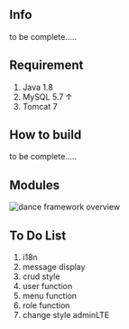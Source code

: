 ## Info
to be complete.....

## Requirement
1. Java 1.8
1. MySQL 5.7 ↑
1. Tomcat 7

## How to build
to be complete.....

## Modules
![dance framework overview](docs/images/architect.png "dance framework overview")

## To Do List
1. i18n
1. message display
1. crud style
1. user function
1. menu function
1. role function
1. change style adminLTE

